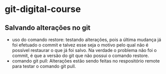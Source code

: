 # git-digital-course
## Salvando alterações no git

* uso do comando restore:
testando alterações, pois a última mudança já foi efetuado o commit e talvez esse seja o motivo pelo qual não é possível restaurar o que já foi salvo. Na verdade o problema não foi o commit, é que a versão do git que não possui o comando restore.
* comando git pull:
Alterações estão sendo feitas no respositório remote para testar o comando git pull.
